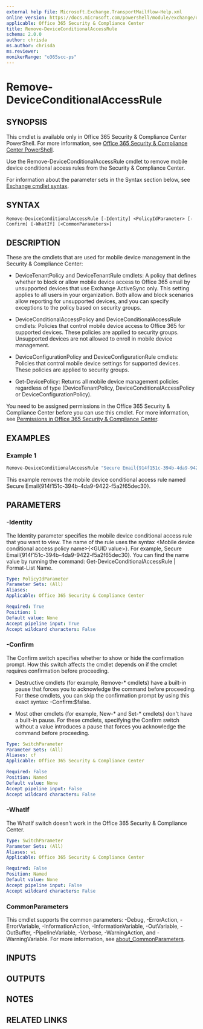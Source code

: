 ```yaml
---
external help file: Microsoft.Exchange.TransportMailflow-Help.xml
online version: https://docs.microsoft.com/powershell/module/exchange/devices/remove-deviceconditionalaccessrule
applicable: Office 365 Security & Compliance Center
title: Remove-DeviceConditionalAccessRule
schema: 2.0.0
author: chrisda
ms.author: chrisda
ms.reviewer:
monikerRange: "o365scc-ps"
---
```


# Remove-DeviceConditionalAccessRule

## SYNOPSIS
This cmdlet is available only in Office 365 Security & Compliance Center PowerShell. For more information, see [Office 365 Security & Compliance Center PowerShell](https://docs.microsoft.com/powershell/exchange/office-365-scc/office-365-scc-powershell).

Use the Remove-DeviceConditionalAccessRule cmdlet to remove mobile device conditional access rules from the Security & Compliance Center.

For information about the parameter sets in the Syntax section below, see [Exchange cmdlet syntax](https://docs.microsoft.com/powershell/exchange/exchange-server/exchange-cmdlet-syntax).

## SYNTAX

```
Remove-DeviceConditionalAccessRule [-Identity] <PolicyIdParameter> [-Confirm] [-WhatIf] [<CommonParameters>]
```

## DESCRIPTION
These are the cmdlets that are used for mobile device management in the Security & Compliance Center:

- DeviceTenantPolicy and DeviceTenantRule cmdlets: A policy that defines whether to block or allow mobile device access to Office 365 email by unsupported devices that use Exchange ActiveSync only. This setting applies to all users in your organization. Both allow and block scenarios allow reporting for unsupported devices, and you can specify exceptions to the policy based on security groups.

- DeviceConditionalAccessPolicy and DeviceConditionalAccessRule cmdlets: Policies that control mobile device access to Office 365 for supported devices. These policies are applied to security groups. Unsupported devices are not allowed to enroll in mobile device management.

- DeviceConfigurationPolicy and DeviceConfigurationRule cmdlets: Policies that control mobile device settings for supported devices. These policies are applied to security groups.

- Get-DevicePolicy: Returns all mobile device management policies regardless of type (DeviceTenantPolicy, DeviceConditionalAccessPolicy or DeviceConfigurationPolicy).

You need to be assigned permissions in the Office 365 Security & Compliance Center before you can use this cmdlet. For more information, see [Permissions in Office 365 Security & Compliance Center](https://go.microsoft.com/fwlink/p/?LinkId=511920).

## EXAMPLES

### Example 1
```powershell
Remove-DeviceConditionalAccessRule "Secure Email{914f151c-394b-4da9-9422-f5a2f65dec30}"
```

This example removes the mobile device conditional access rule named Secure Email{914f151c-394b-4da9-9422-f5a2f65dec30}.

## PARAMETERS

### -Identity
The Identity parameter specifies the mobile device conditional access rule that you want to view. The name of the rule uses the syntax \<Mobile device conditional access policy name\>{\<GUID value\>}. For example, Secure Email{914f151c-394b-4da9-9422-f5a2f65dec30}. You can find the name value by running the command: Get-DeviceConditionalAccessRule | Format-List Name.

```yaml
Type: PolicyIdParameter
Parameter Sets: (All)
Aliases:
Applicable: Office 365 Security & Compliance Center

Required: True
Position: 1
Default value: None
Accept pipeline input: True
Accept wildcard characters: False
```

### -Confirm
The Confirm switch specifies whether to show or hide the confirmation prompt. How this switch affects the cmdlet depends on if the cmdlet requires confirmation before proceeding.

- Destructive cmdlets (for example, Remove-\* cmdlets) have a built-in pause that forces you to acknowledge the command before proceeding. For these cmdlets, you can skip the confirmation prompt by using this exact syntax: -Confirm:$false.

- Most other cmdlets (for example, New-\* and Set-\* cmdlets) don't have a built-in pause. For these cmdlets, specifying the Confirm switch without a value introduces a pause that forces you acknowledge the command before proceeding.

```yaml
Type: SwitchParameter
Parameter Sets: (All)
Aliases: cf
Applicable: Office 365 Security & Compliance Center

Required: False
Position: Named
Default value: None
Accept pipeline input: False
Accept wildcard characters: False
```

### -WhatIf
The WhatIf switch doesn't work in the Office 365 Security & Compliance Center.

```yaml
Type: SwitchParameter
Parameter Sets: (All)
Aliases: wi
Applicable: Office 365 Security & Compliance Center

Required: False
Position: Named
Default value: None
Accept pipeline input: False
Accept wildcard characters: False
```

### CommonParameters
This cmdlet supports the common parameters: -Debug, -ErrorAction, -ErrorVariable, -InformationAction, -InformationVariable, -OutVariable, -OutBuffer, -PipelineVariable, -Verbose, -WarningAction, and -WarningVariable. For more information, see [about_CommonParameters](https://go.microsoft.com/fwlink/p/?LinkID=113216).

## INPUTS

###  

## OUTPUTS

###  

## NOTES

## RELATED LINKS
